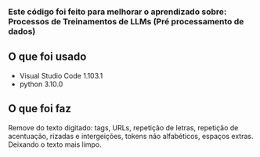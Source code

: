### Este código foi feito para melhorar o aprendizado sobre: Processos de Treinamentos de LLMs (Pré processamento de dados)</br>
## O que foi usado</br>
- Visual Studio Code 1.103.1</br>
- python 3.10.0

## O que foi faz</br>
Remove do texto digitado: tags, URLs, repetição de letras, repetição de acentuação, rizadas e intergeições, tokens não alfabéticos, espaços extras.
Deixando o texto mais limpo.